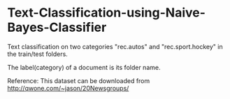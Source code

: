 # Text-Classification-using-Naive-Bayes-Classifier

Text classification on two categories "rec.autos" and "rec.sport.hockey" in the train/test folders.

The label(category) of a document is its folder name.

Reference: This dataset can be downloaded from http://qwone.com/~jason/20Newsgroups/
